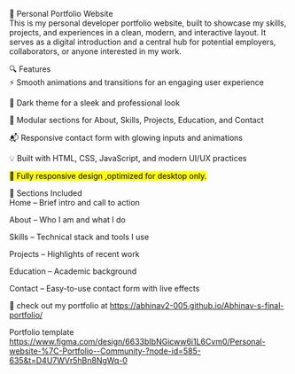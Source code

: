 💼 Personal Portfolio Website<br>
This is my personal developer portfolio website, built to showcase my skills, projects, and experiences in a clean, modern, and interactive layout. It serves as a digital introduction and a central hub for potential employers, collaborators, or anyone interested in my work.

🔍 Features<br>
⚡ Smooth animations and transitions for an engaging user experience

🌙 Dark theme for a sleek and professional look

🧩 Modular sections for About, Skills, Projects, Education, and Contact

📬 Responsive contact form with glowing inputs and animations

💡 Built with HTML, CSS, JavaScript, and modern UI/UX practices

<mark> 📱 Fully responsive design ,optimized for desktop only.</mark>

📂 Sections Included<br>
Home – Brief intro and call to action

About – Who I am and what I do

Skills – Technical stack and tools I use

Projects – Highlights of recent work

Education – Academic background

Contact – Easy-to-use contact form with live effects

📌 check out my portfolio at https://abhinav2-005.github.io/Abhinav-s-final-portfolio/

Portfolio template https://www.figma.com/design/6633bIbNGicww6i1L6Cvm0/Personal-website-%7C-Portfolio--Community-?node-id=585-635&t=D4U7WVr5hBn8NgWq-0

